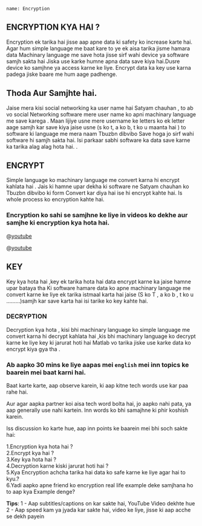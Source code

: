 ```ngMeta 
name: Encryption
```

## ENCRYPTION KYA HAI ?

Encryption ek tarika hai jisse aap apne data ki safety ko increase karte hai.
Agar hum simple language me baat kare to ye ek aisa tarika jisme hamara data 
Machinary language me save hota jisse sirf wahi device ya software samjh sakta hai 
Jiska use karke humne apna data save kiya hai.Dusre device ko samjhne ya access karne ke liye. Encrypt data ka key use karna padega jiske baare me hum aage padhenge.

## Thoda Aur Samjhte hai. 

Jaise mera kisi social networking ka user name hai Satyam chauhan , to ab vo social 
Networking software mere user name ko apni machinary language me save karega .
Maan lijiye usne mere username ke letters ko ek letter aage samjh kar save kiya jaise usne 
(s ko t, a ko b, t ko u  maanta hai ) to software ki language me mera naam Tbuzbn dibvibo
Save hoga jo sirf wahi software hi samjh sakta hai.
Isi parkaar sabhi software ka data save karne ka tarika alag alag hota hai. .

## ENCRYPT

Simple language ko machinary language me convert karna hi encrypt kahlata hai .
Jais ki hamne upar dekha ki software ne Satyam chauhan ko Tbuzbn dibvibo ki form
Convert kar diya hai ise hi encrypt kahte hai. Is whole process ko encryption kahte hai. 

### Encryption ko sahi se samjhne ke liye in videos ko dekhe aur samjhe ki encryption kya hota hai.

@[youtube](wMSYlOfS2uE)

@[youtube](tXR1N_D-9UU)

## KEY

Key kya hota hai ,key ek tarika hota hai data encrypt karne ka jaise hamne upar bataya tha
Ki software hamare data ko apne machinary language  me convert karne ke liye ek tarika istmaal karta hai jaise (S ko T , a ko b , t ko u ………)samjh kar save karta hai isi tarike ko key kahte hai.

### DECRYPTION


Decryption kya hota , kisi bhi machinary language ko simple language me convert karna hi decrypt kahlata hai ,kis bhi machinary language ko decrypt karne ke liye key ki jarurat hoti hai 
Matlab vo tarika jiske use karke data ko encrypt kiya gya tha .

### Ab aapko 30 mins ke liye aapas mei `english` mei inn topics ke baarein mei baat karni hai.
Baat karte karte, aap observe karein, ki aap kitne tech words use kar paa rahe hai.

Aur agar aapka partner koi aisa tech word bolta hai, jo aapko nahi pata, ya aap generally use nahi kartein. Inn words ko bhi samajhne ki phir koshish karein.

Iss discussion ko karte hue, aap inn points ke baarein mei bhi soch sakte hai:

1.Encryption kya hota hai ?<br>
2.Encrypt kya hai ?<br>
3.Key kya hota hai ?<br>
4.Decryption karne kiski jarurat hoti hai ?<br>
5.Kya Encryption achcha tarika hai data ko safe karne ke liye agar hai to kyu.?<br>
6.Yadi aapko apne friend ko encryption real life example deke samjhana ho to aap kya
Example denge?<br>

**Tips**:
1 - Aap subtitles/captions on kar sakte hai, YouTube Video dekhte hue
2 - Aap speed kam ya jyada kar sakte hai, video ke liye, jisse ki aap acche se dekh payein

